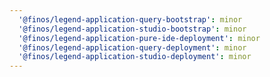 ```yaml
---
  '@finos/legend-application-query-bootstrap': minor
  '@finos/legend-application-studio-bootstrap': minor
  '@finos/legend-application-pure-ide-deployment': minor
  '@finos/legend-application-query-deployment': minor
  '@finos/legend-application-studio-deployment': minor
---
```


